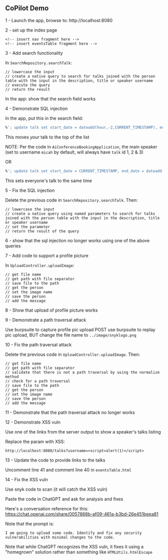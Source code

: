 ## CoPilot Demo

1 - Launch the app, browse to: http://localhost:8080

2 - set up the index page

```
<!-- insert nav fragment here -->
<!-- insert eventsTable fragment here -->
```

3 - Add search functionality

In `SearchRepository.searchTalk`:

```
// lowercase the input
// create a native query to search for talks joined with the person table with the input in the description, title or speaker username
// execute the query
// return the result
```

In the app: show that the search field works

4 - Demonstrate SQL injection

In the app, put this in the search field:

```sql
%'; update talk set start_date = dateadd(hour,-2,CURRENT_TIMESTAMP), end_date = dateadd(hour,1,CURRENT_TIMESTAMP) where id = 1; --
```

This moves _your_ talk to the top of the list

NOTE: Per the code in `AiConferenceBookingApplication`, the main speaker 
(set to username `micah` by default, will always have `talk` id 1, 2 & 3)

OR

```sql
%'; update talk set start_date = CURRENT_TIMESTAMP, end_date = dateadd(hour,1,CURRENT_TIMESTAMP) --
```

This sets everyone's talk to the same time

5 - Fix the SQL injection

Delete the previous code in `SearchRepository.searchTalk`. Then:

```
// lowercase the input
// create a native query using named parameters to search for talks joined with the person table with the input in the description, title or speaker username
// set the parameter
// return the result of the query
```

6 - show that the sql injection no longer works using one of the above queries

7 - Add code to support a profile picture

In `UploadController.uploadImage`:

```
// get file name
// get path with file separator
// save file to the path
// get the person
// set the image name
// save the person
// add the message
```

8 - Show that upload of profile picture works

9 - Demonstrate a path traversal attack

Use burpsuite to capture profile pic upload POST
use burpsuite to replay pic upload, BUT change the file name to `../image/snyklogo.png`

10 - Fix the path traversal attack

Delete the previous code in `UploadController.uploadImage`. Then:

```
// get file name
// get path with file separator
// validate that there is not a path traversal by using the normalize method
// check for a path traversal
// save file to the path
// get the person
// set the image name
// save the person
// add the message
```

11 - Demonstrate that the path traversal attack no longer works

12 - Demonstrate XSS vuln

Use one of the links from the server output to show a speaker's talks listing

Replace the param with XSS:

```
http://localhost:8080/talks?username=<script>alert(1)</script>
```

13 - Update the code to provide links to the talks

Uncomment line 41 and comment line 40 in `eventsTable.html`

14 - Fix the XSS vuln

Use snyk code to scan (it will catch the XSS vuln)

Paste the code in ChatGPT and ask for analysis and fixes

Here's a conversation reference for this: https://chat.openai.com/share/0057868b-af09-461a-b3bd-26e451beea81

Note that the prompt is: 

```
I am going to upload some code. Identify and fix any security vulnerabilities with minimal changes to the code.
```

Note that while ChatGPT recognizes the XSS vuln, it fixes it using a "homegrown" solution rather than something like
`HTMLUtils.htmlEscape`


